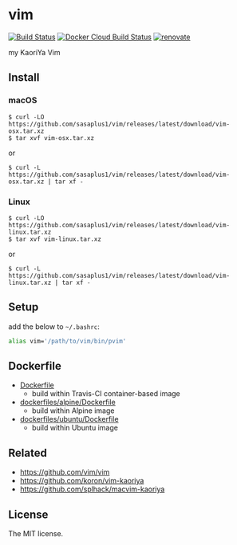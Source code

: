 # vim

[![Build Status](https://travis-ci.com/sasaplus1/vim.svg?branch=master)](https://travis-ci.com/sasaplus1/vim)
[![Docker Cloud Build Status](https://img.shields.io/docker/cloud/build/sasaplus1/vim.svg)](https://hub.docker.com/r/sasaplus1/vim)
[![renovate](https://badges.renovateapi.com/github/sasaplus1/vim)](https://renovatebot.com)

my KaoriYa Vim

## Install

### macOS

```console
$ curl -LO https://github.com/sasaplus1/vim/releases/latest/download/vim-osx.tar.xz
$ tar xvf vim-osx.tar.xz
```

or

```console
$ curl -L https://github.com/sasaplus1/vim/releases/latest/download/vim-osx.tar.xz | tar xf -
```

### Linux

```console
$ curl -LO https://github.com/sasaplus1/vim/releases/latest/download/vim-linux.tar.xz
$ tar xvf vim-linux.tar.xz
```

or

```console
$ curl -L https://github.com/sasaplus1/vim/releases/latest/download/vim-linux.tar.xz | tar xf -
```

## Setup

add the below to `~/.bashrc`:

```sh
alias vim='/path/to/vim/bin/pvim'
```

## Dockerfile

- [Dockerfile](/Dockerfile)
    - build within Travis-CI container-based image
- [dockerfiles/alpine/Dockerfile](/dockerfiles/alpine/Dockerfile)
    - build within Alpine image
- [dockerfiles/ubuntu/Dockerfile](/dockerfiles/ubuntu/Dockerfile)
    - build within Ubuntu image

## Related

- https://github.com/vim/vim
- https://github.com/koron/vim-kaoriya
- https://github.com/splhack/macvim-kaoriya

## License

The MIT license.
